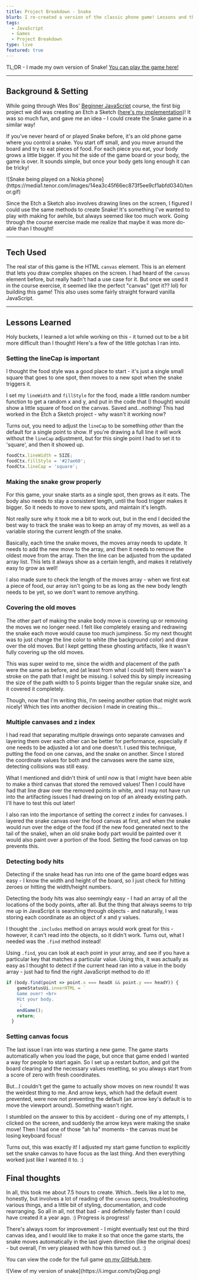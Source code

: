```yaml
---
title: Project Breakdown - Snake
blurb: I re-created a version of the classic phone game! Lessons and thoughts from my experience.
tags:
  - JavaScript
  - Games
  - Project Breakdown
type: live
featured: true
---
```


TL;DR - I made my own version of Snake! [You can play the game here!](https://snake-mini.netlify.app/)

----

## Background & Setting

While going through Wes Bos' [Beginner JavaScript](https://beginnerjavascript.com) course, the first big project we did was creating an Etch a Sketch ([here's my implementation](https://codepen.io/lindakatcodes/pen/ZEWRPMo))! It was so much fun, and gave me an idea - I could create the Snake game in a similar way!

If you've never heard of or played Snake before, it's an old phone game where you control a snake. You start off small, and you move around the board and try to eat pieces of food. For each piece you eat, your body grows a little bigger. If you hit the side of the game board or your body, the game is over. It sounds simple, but once your body gets long enough it can be tricky!

<span class="post-image">
![Snake being played on a Nokia phone](https://media1.tenor.com/images/14ea3c45f66ec873f5ee9cf1abfd0340/tenor.gif)
</span>

Since the Etch a Sketch also involves drawing lines on the screen, I figured I could use the same methods to create Snake! It's something I've wanted to play with making for awhile, but always seemed like too much work. Going through the course exercise made me realize that maybe it was more do-able than I thought!

----

## Tech Used

The real star of this game is the HTML `canvas` element. This is an element that lets you draw complex shapes on the screen. I had heard of the `canvas` element before, but really hadn't had a use case for it. But once we used it in the course exercise, it seemed like the perfect "canvas" (get it?? lol) for building this game! This also uses some fairly straight forward vanilla JavaScript.

----

## Lessons Learned

Holy buckets, I learned a lot while working on this - it turned out to be a bit more difficult than I thought! Here's a few of the little gotchas I ran into.

### Setting the lineCap is important

I thought the food style was a good place to start - it's just a single small square that goes to one spot, then moves to a new spot when the snake triggers it.

I set my `lineWidth` and `fillStyle` for the food, made a little random number function to get a random x and y, and put in the code that (I thought) would show a little square of food on the canvas. Saved and...nothing! This had worked in the Etch a Sketch project - why wasn't it working now?

Turns out, you need to adjust the `lineCap` to be something *other* than the default for a single point to show. If you're drawing a full line it will work without the `lineCap` adjustment, but for this single point I had to set it to 'square', and then it showed up.

```js
foodCtx.lineWidth = SIZE;
foodCtx.fillStyle = '#27ae60';
foodCtx.lineCap = 'square';
```

### Making the snake grow properly

For this game, your snake starts as a single spot, then grows as it eats. The body also needs to stay a consistent length, until the food trigger makes it bigger. So it needs to move to new spots, and maintain it's length.

Not really sure why it took me a bit to work out, but in the end I decided the best way to track the snake was to keep an array of my moves, as well as a variable storing the current length of the snake.

Basically, each time the snake moves, the moves array needs to update. It needs to add the new move to the array, and then it needs to remove the oldest move from the array. Then the line can be adjusted from the updated array list. This lets it always show as a certain length, and makes it relatively easy to grow as well!

I also made sure to check the length of the moves array - when we first eat a piece of food, our array isn't going to be as long as the new body length needs to be yet, so we don't want to remove anything.

### Covering the old moves

The other part of making the snake body move is covering up or removing the moves we no longer need. I felt like completely erasing and redrawing the snake each move would cause too much jumpiness. So my next thought was to just change the line color to white (the background color) and draw over the old moves. But I kept getting these ghosting artifacts, like it wasn't fully covering up the old moves.

This was super weird to me, since the width and placement of the path were the same as before, and (at least from what I could tell) there wasn't a stroke on the path that I might be missing. I solved this by simply increasing the size of the path width to 5 points bigger than the regular snake size, and it covered it completely.

Though, now that I'm writing this, I'm seeing another option that might work nicely! Which ties into another decision I made in creating this...

### Multiple canvases and z index

I had read that separating multiple drawings onto separate canvases and layering them over each other can be better for performance, especially if one needs to be adjusted a lot and one doesn't. I used this technique, putting the food on one canvas, and the snake on another. Since I stored the coordinate values for both and the canvases were the same size, detecting collisions was still easy.

What I mentioned and didn't think of until now is that I might have been able to make a third canvas that stored the removed values! Then I could have had that line draw over the removed points in white, and I may not have run into the artifacting issues I had drawing on top of an already existing path. I'll have to test this out later!

I also ran into the importance of setting the correct z index for canvases. I layered the snake canvas over the food canvas at first, and when the snake would run over the edge of the food (if the new food generated next to the tail of the snake), when an old snake body part would be painted over it would also paint over a portion of the food. Setting the food canvas on top prevents this.

### Detecting body hits

Detecting if the snake head has run into one of the game board edges was easy - I know the width and height of the board, so I just check for hitting zeroes or hitting the width/height numbers.

Detecting the body hits was also seemingly easy - I had an array of all the locations of the body points, after all. But the thing that always seems to trip me up in JavaScript is searching through objects - and naturally, I was storing each coordinate as an object of x and y values.

I thought the `.includes` method on arrays would work great for this - however, it can't read into the objects, so it didn't work. Turns out, what I needed was the `.find` method instead!

Using `.find`, you can look at each point in your array, and see if you have a particular key that matches a particular value. Using this, it was actually as easy as I thought to detect if the current head ran into a value in the body array - just had to find the right JavaScript method to do it!

```js
if (body.find(point => point.x === headX && point.y === headY)) {
    gameStatusUi.innerHTML = `
    Game over! <br>
    Hit your body.
    `;
    endGame();
    return;
  }
```

### Setting canvas focus

The last issue I ran into was starting a new game. The game starts automatically when you load the page, but once that game ended I wanted a way for people to start again. So I set up a restart button, and got the board clearing and the necessary values resetting, so you always start from a score of zero with fresh coordinates.

But...I couldn't get the game to actually show moves on new rounds! It was the weirdest thing to me. And arrow keys, which had the default event prevented, were now not preventing the default (an arrow key's default is to move the viewport around). Something wasn't right.

I stumbled on the answer to this by accident - during one of my attempts, I clicked on the screen, and suddenly the arrow keys were making the snake move! Then I had one of those "ah ha" moments - the canvas must be losing keyboard focus!

Turns out, this was exactly it! I adjusted my start game function to explicitly set the snake canvas to have focus as the last thing. And then everything worked just like I wanted it to. :)

## Final thoughts

In all, this took me about 7.5 hours to create. Which...feels like a lot to me, honestly, but involves a lot of reading of the `canvas` specs, troubleshooting various things, and a little bit of styling, documentation, and code rearranging. So all in all, not that bad - and definitely faster than I could have created it a year ago. :) Progress is progress!

There's always room for improvement - I might eventually test out the third canvas idea, and I would like to make it so that once the game starts, the snake moves automatically in the last given direction (like the original does) - but overall, I'm very pleased with how this turned out. :)

You can view the code for the full game [on my GitHub here](https://github.com/lindakatcodes/minisites/tree/main/snake).

<span class="post-image">
![View of my version of snake](https://i.imgur.com/txjQiqg.png)
</span>
